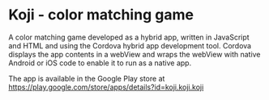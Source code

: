 # Koji - color matching game

A color matching game developed as a hybrid app, written in JavaScript and HTML and using the Cordova hybrid app development tool. Cordova displays the app contents in a webView and wraps the webView with native Android or iOS code to enable it to run as a native app.

The app is available in the Google Play store at https://play.google.com/store/apps/details?id=koji.koji.koji
